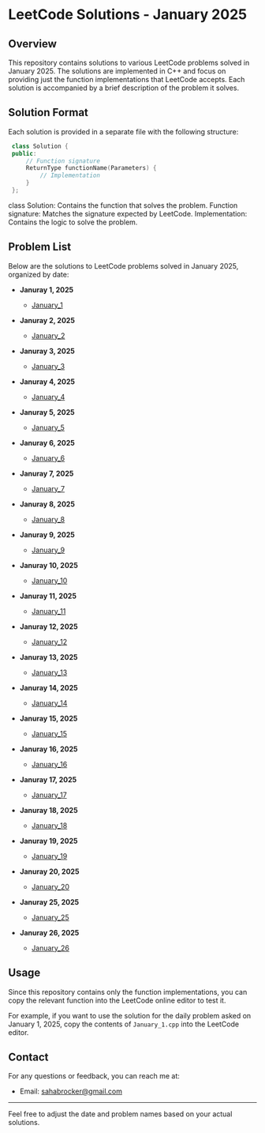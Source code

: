 # LeetCode Solutions - January 2025

## Overview

This repository contains solutions to various LeetCode problems solved in January 2025. The solutions are implemented in C++ and focus on providing just the function implementations that LeetCode accepts. Each solution is accompanied by a brief description of the problem it solves.

## Solution Format

Each solution is provided in a separate file with the following structure:

 ``` cpp
  class Solution {
  public:
      // Function signature
      ReturnType functionName(Parameters) {
          // Implementation
      }
  };
  ```

class Solution: Contains the function that solves the problem.
Function signature: Matches the signature expected by LeetCode.
Implementation: Contains the logic to solve the problem.

## Problem List

Below are the solutions to LeetCode problems solved in January 2025, organized by date:

- **Januray 1, 2025**
  - [January_1](January_1.cpp)

- **Januray 2, 2025**
  - [January_2](January_2.cpp)

- **Januray 3, 2025**
  - [January_3](January_3.cpp)
    
- **Januray 4, 2025**
  - [January_4](January_4.cpp)

- **Januray 5, 2025**
  - [January_5](January_5.cpp)

- **Januray 6, 2025**
  - [January_6](January_6.cpp)

- **Januray 7, 2025**
  - [January_7](January_7.cpp)

- **Januray 8, 2025**
  - [January_8](January_8.cpp)

- **Januray 9, 2025**
  - [January_9](January_9.cpp)

- **Januray 10, 2025**
  - [January_10](January_10.cpp)

- **Januray 11, 2025**
  - [January_11](January_11.cpp)

- **Januray 12, 2025**
  - [January_12](January_12.cpp)

- **Januray 13, 2025**
  - [January_13](January_13.cpp)

- **Januray 14, 2025**
  - [January_14](January_14.cpp)

- **Januray 15, 2025**
  - [January_15](January_15.cpp)

- **Januray 16, 2025**
  - [January_16](January_16.cpp)

- **Januray 17, 2025**
  - [January_17](January_17.cpp)

- **Januray 18, 2025**
  - [January_18](January_18.cpp)

- **Januray 19, 2025**
  - [January_19](January_19.cpp)

- **Januray 20, 2025**
  - [January_20](January_20.cpp)

- **Januray 25, 2025**
  - [January_25](January_25.cpp)

- **Januray 26, 2025**
  - [January_26](January_26.cpp)

## Usage

Since this repository contains only the function implementations, you can copy the relevant function into the LeetCode online editor to test it. 

For example, if you want to use the solution for the daily problem asked on January 1, 2025, copy the contents of `January_1.cpp` into the LeetCode editor.

## Contact

For any questions or feedback, you can reach me at:

- Email: sahabrocker@gmail.com

---

Feel free to adjust the date and problem names based on your actual solutions.
